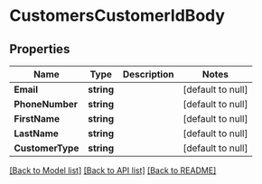 # CustomersCustomerIdBody

## Properties
Name | Type | Description | Notes
------------ | ------------- | ------------- | -------------
**Email** | **string** |  | [default to null]
**PhoneNumber** | **string** |  | [default to null]
**FirstName** | **string** |  | [default to null]
**LastName** | **string** |  | [default to null]
**CustomerType** | **string** |  | [default to null]

[[Back to Model list]](../README.md#documentation-for-models) [[Back to API list]](../README.md#documentation-for-api-endpoints) [[Back to README]](../README.md)

